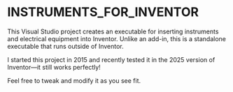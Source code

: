 # INSTRUMENTS_FOR_INVENTOR
This Visual Studio project creates an executable for inserting instruments and electrical equipment into Inventor.
Unlike an add-in, this is a standalone executable that runs outside of Inventor.

I started this project in 2015 and recently tested it in the 2025 version of Inventor—it still works perfectly!

Feel free to tweak and modify it as you see fit.
